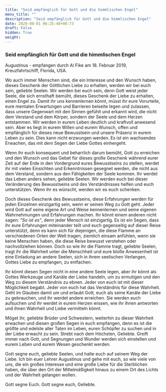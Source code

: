 ```yaml
---
title: "Seid empfänglich für Gott und die himmlischen Engel"
menu_title: ""
description: "Seid empfänglich für Gott und die himmlischen Engel"
date: 2020-08-01 06:25:48+00:73
draft: False
hidden: True
weight:
---
```

### Seid empfänglich für Gott und die himmlischen Engel

Augustinus - empfangen durch Al Fike am 18. Februar 2019, Kreuzfahrtschiff, Florida, USA.

Wo auch immer Menschen sind, die ein Interesse und den Wunsch haben, dieses Geschenk der Göttlichen Liebe zu erhalten, werden wir bei euch sein, geliebte Seelen. Wir werden bei euch sein, denn Gott weist jeder Seele, die sich ernsthaft bemüht, dieses Geschenk der Liebe zu erhalten, einen Engel zu. Damit ihr uns kennenlernen könnt, müsst ihr eure Vorurteile, eure mentalen Erwartungen und Barrieren beiseite legen und zulassen, dass unsere Gegenwart mit den Sinnen gefühlt und erkannt wird, die nicht dem Verstand und dem Körper, sondern der Seele und dem Herzen entstammen. Wir werden in eurem Leben deutlich und kraftvoll anwesend sein. Aber es liegt in eurem Willen und eurem Wunsch, offen und empfänglich für dieses neue Bewusstsein und unsere Präsenz in eurem Leben zu sein. Dies kann nicht erzwungen werden. Es ist ein wachsendes Erwachen, das mit dem Segen der Liebe Gottes einhergeht.

Wenn ihr euch konsequent und beharrlich darum bemüht, Gott zu erreichen und den Wunsch und das Gebet für dieses große Geschenk während eurer Zeit auf der Erde in den Vordergrund eures Bewusstseins zu stellen, werdet ihr mit vielen Einsichten und Erkenntnissen gesegnet werden, die nicht aus dem Verstand, sondern aus den Fähigkeiten der Seele kommen. Ihr werdet das Leben anders sehen, geliebte Seelen. Wir werden euch bei dieser Veränderung des Bewusstseins und des Verständnisses helfen und euch unterstützen. Wenn ihr es wünscht, werden wir es euch schenken.

Doch dieses Geschenk des Bewusstseins, diese Erfahrungen werden für jeden Einzelnen einzigartig sein, wenn er seinen Weg zu Gott geht. Jeder wird Gott auf seine eigene Art und Weise kennenlernen und seine eigenen Wahrnehmungen und Erfahrungen machen. Ihr könnt einem anderen nicht sagen: *"So ist es"*, denn jeder Mensch ist einzigartig. Es ist ein Segen, dass ihr eure Erfahrungen miteinander teilt und euch gegenseitig auf dieser Reise unterstützt, denn es kann sich für diejenigen, die diese Flamme an verschiedenen Orten der Welt tragen, ziemlich einsam anfühlen, wenn sie keine Menschen haben, die diese Reise bewusst verstehen oder nachvollziehen können. Doch so wie ihr die Flamme tragt, geliebte Seelen, tragt ihr die Wahrheit unter die Menschheit und eure bloße Anwesenheit ist eine Einladung an andere Seelen, sich in ihrem seelischen Verlangen, Gottes Liebe zu empfangen, zu entfachen.

Ihr könnt diesen Segen nicht in eine andere Seele legen, aber ihr könnt als Gottes Werkzeuge und Kanäle der Liebe handeln, um zu ermutigen und den Weg zu diesem Verständnis zu ebnen. Jeder von euch ist mit dieser Möglichkeit begabt. Jeder von euch hat das Verständnis für diese Wahrheit. Geht im Glauben damit um und erlaubt Gott, euch als seine Kanäle der Liebe zu gebrauchen, und ihr werdet andere erreichen. Sie werden euch aufsuchen und ihr werdet in eurem Herzen wissen, wie ihr ihnen antworten und ihnen Wahrheit und Liebe vermitteln könnt.

Möget ihr, geliebte Brüder und Schwestern, weiterhin zu dieser Wahrheit erwachen und diesen großen Segen in euch empfangen, denn es ist die größte und edelste aller Taten im Leben, euren Schöpfer zu suchen und in der Liebe erwacht zu sein. Strebt nach dem Höchsten, Geliebte. Greift immer nach Gott, und Segnungen und Wunder werden sich einstellen und eurem Leben und eurem Wesen geschenkt werden.

Gott segne euch, geliebte Seelen, und halte euch auf seinem Weg der Liebe. Ich bin euer Lehrer Augustinus und gehe mit euch, so wie viele von uns, die ein großes Interesse und eine große Liebe für die Sterblichen haben, die über den Ort der Mittelmäßigkeit hinaus zu einem Ort des Lichts und der Wahrheit gelangen wollen.

Gott segne Euch. Gott segne euch, Geliebte.
